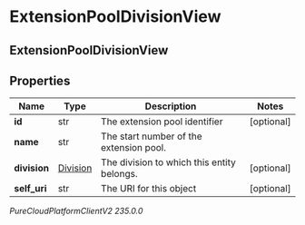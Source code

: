 # ExtensionPoolDivisionView

## ExtensionPoolDivisionView

## Properties

|Name | Type | Description | Notes|
|------------ | ------------- | ------------- | -------------|
| **id** | str | The extension pool identifier | [optional] |
| **name** | str | The start number of the extension pool. | |
| **division** | [Division](Division) | The division to which this entity belongs. | [optional] |
| **self_uri** | str | The URI for this object | [optional] |



_PureCloudPlatformClientV2 235.0.0_
